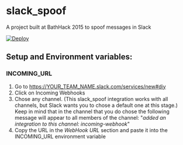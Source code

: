 # slack_spoof
A project built at BathHack 2015 to spoof messages in Slack

[![Deploy](https://www.herokucdn.com/deploy/button.svg)](https://heroku.com/deploy)

## Setup and Environment variables:

### INCOMING_URL
1. Go to https://YOUR_TEAM_NAME.slack.com/services/new#diy
2. Click on Incoming Webhooks
3. Chose any channel. (This slack_spoof integration works with all channels, but Slack wants you to chose a default one at this stage.) Keep in mind that in the channel that you do chose the following message will appear to all members of the channel: "*added an integration to this channel: incoming-webhook*"
4. Copy the URL in the *WebHook URL* section and paste it into the INCOMING_URL environment variable

